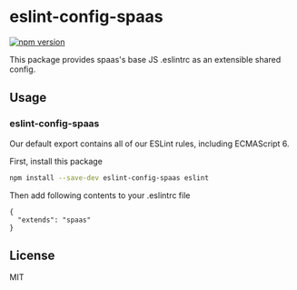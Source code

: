# eslint-config-spaas

[![npm version](https://badge.fury.io/js/eslint-config-spaas.svg)](https://badge.fury.io/js/eslint-config-spaas)

This package provides spaas's base JS .eslintrc as an extensible shared config.

## Usage

### eslint-config-spaas

Our default export contains all of our ESLint rules, including ECMAScript 6.

First, install this package
```sh
npm install --save-dev eslint-config-spaas eslint
```
Then add following contents to your .eslintrc file
```
{
  "extends": "spaas"
}
```


## License
MIT
